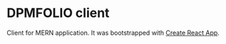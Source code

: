 # DPMFOLIO client

Client for MERN application. It was bootstrapped with [Create React App](https://github.com/facebook/create-react-app).

